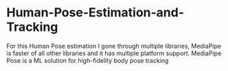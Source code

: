 # Human-Pose-Estimation-and-Tracking

For this Human Pose estimation I gone through multiple libraries, MediaPipe is faster of all other libraries and it has multiple platform support.
MediaPipe Pose is a ML solution for high-fidelity body pose tracking
